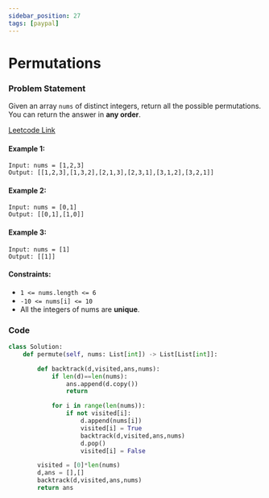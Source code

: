 ```yaml
---
sidebar_position: 27
tags: [paypal]
---
```


# Permutations

### Problem Statement

Given an array `nums` of distinct integers, return all the possible permutations. You can return the answer in **any order**.

[Leetcode Link](https://leetcode.com/problems/permutations/)

#### Example 1:

```
Input: nums = [1,2,3]
Output: [[1,2,3],[1,3,2],[2,1,3],[2,3,1],[3,1,2],[3,2,1]]
```

#### Example 2:

```
Input: nums = [0,1]
Output: [[0,1],[1,0]]
```

#### Example 3:

```
Input: nums = [1]
Output: [[1]]
```

#### Constraints:

- `1 <= nums.length <= 6`
- `-10 <= nums[i] <= 10`
- All the integers of nums are **unique**.

### Code

```python title="Python"
class Solution:
    def permute(self, nums: List[int]) -> List[List[int]]:

        def backtrack(d,visited,ans,nums):
            if len(d)==len(nums):
                ans.append(d.copy())
                return

            for i in range(len(nums)):
                if not visited[i]:
                    d.append(nums[i])
                    visited[i] = True
                    backtrack(d,visited,ans,nums)
                    d.pop()
                    visited[i] = False

        visited = [0]*len(nums)
        d,ans = [],[]
        backtrack(d,visited,ans,nums)
        return ans

```
